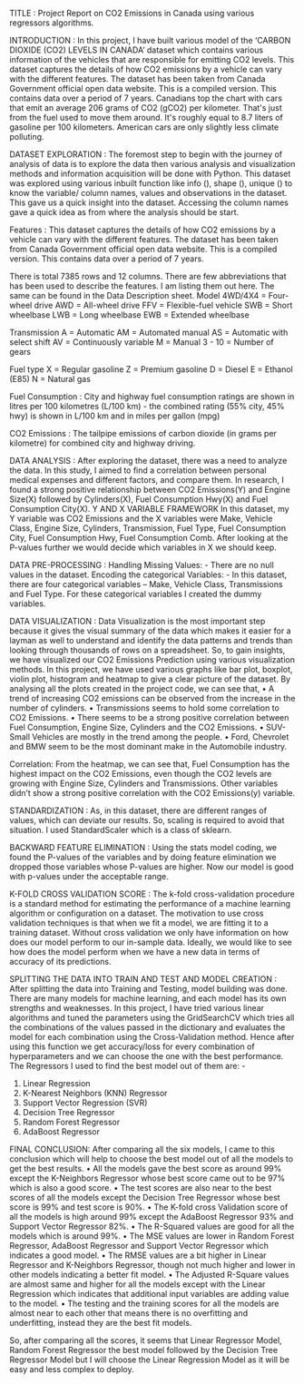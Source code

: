 TITLE : 
Project Report on CO2 Emissions in Canada using various regressors algorithms.

INTRODUCTION : 
In this project, I have built various model of the ‘CARBON DIOXIDE (CO2) LEVELS IN CANADA’ dataset which contains various information of the vehicles that are responsible for emitting CO2 levels. This dataset captures the details of how CO2 emissions by a vehicle can vary with the different features. The dataset has been taken from Canada Government official open data website. This is a compiled version. This contains data over a period of 7 years.
Canadians top the chart with cars that emit an average 206 grams of CO2 (gCO2) per kilometer. That's just from the fuel used to move them around. It's roughly equal to 8.7 liters of gasoline per 100 kilometers. American cars are only slightly less climate polluting.

DATASET EXPLORATION  : 
The foremost step to begin with the journey of analysis of data is to explore the data then various analysis and visualization methods and information acquisition will be done with Python. This dataset was explored using various inbuilt function like info (), shape (), unique () to know the variable/ column names, values and observations in the dataset. This gave us a quick insight into the dataset. Accessing the column names gave a quick idea as from where the analysis should be start.

Features : 
This dataset captures the details of how CO2 emissions by a vehicle can vary with the different features. The dataset has been taken from Canada Government official open data website. This is a compiled version. This contains data over a period of 7 years.

There is total 7385 rows and 12 columns. There are few abbreviations that has been used to describe the features. I am listing them out here. The same can be found in the Data Description sheet.
Model
4WD/4X4 = Four-wheel drive
AWD = All-wheel drive
FFV = Flexible-fuel vehicle
SWB = Short wheelbase
LWB = Long wheelbase
EWB = Extended wheelbase

Transmission
A = Automatic
AM = Automated manual
AS = Automatic with select shift
AV = Continuously variable
M = Manual
3 - 10 = Number of gears

Fuel type
X = Regular gasoline
Z = Premium gasoline
D = Diesel
E = Ethanol (E85)
N = Natural gas

Fuel Consumption : 
City and highway fuel consumption ratings are shown in litres per 100 kilometres (L/100 km) - the combined rating (55% city, 45% hwy) is shown in L/100 km and in miles per gallon (mpg)

CO2 Emissions : 
The tailpipe emissions of carbon dioxide (in grams per kilometre) for combined city and highway driving.

DATA ANALYSIS : 
After exploring the dataset, there was a need to analyze the data. In this study, I aimed to find a correlation between personal medical expenses and different factors, and compare them. In research, I found a strong positive relationship between CO2 Emissions(Y) and Engine Size(X) followed by Cylinders(X), Fuel Consumption Hwy(X) and Fuel Consumption City(X).
Y AND X VARIABLE FRAMEWORK
In this dataset, my Y variable was CO2 Emissions and the X variables were Make, Vehicle Class, Engine Size, Cylinders, Transmission, Fuel Type, Fuel Consumption City, Fuel Consumption Hwy, Fuel Consumption Comb. After looking at the P-values further we would decide which variables in X we should keep.

DATA PRE-PROCESSING : 
Handling Missing Values: - There are no null values in the dataset.	
Encoding the categorical Variables: - In this dataset, there are four categorical variables – Make, Vehicle Class, Transmissions and Fuel Type. For these categorical variables I created the dummy variables.

DATA VISUALIZATION : 
Data Visualization is the most important step because it gives the visual summary of the data which makes it easier for a layman as well to understand and identify the data patterns and trends than looking through thousands of rows on a spreadsheet. 
So, to gain insights, we have visualized our CO2 Emissions Prediction using various visualization methods. In this project, we have used various graphs like bar plot, boxplot, violin plot, histogram and heatmap to give a clear picture of the dataset.
By analysing all the plots created in the project code, we can see that,
•	A trend of increasing CO2 emissions can be observed from the increase in the number of cylinders.
•	Transmissions seems to hold some correlation to CO2 Emissions.
•	There seems to be a strong positive correlation between Fuel Consumption, Engine Size, Cylinders and the CO2 Emissions.
•	SUV-Small Vehicles are mostly in the trend among the people.
•	Ford, Chevrolet and BMW seem to be the most dominant make in the Automobile industry.

Correlation: From the heatmap, we can see that, Fuel Consumption has the highest impact on the CO2 Emissions, even though the CO2 levels are growing with Engine Size, Cylinders and Transmissions. Other variables didn’t show a strong positive correlation with the CO2 Emissions(y) variable.

STANDARDIZATION : 
As, in this dataset, there are different ranges of values, which can deviate our results. So, scaling is required to avoid that situation.  I used StandardScaler which is a class of sklearn.

BACKWARD FEATURE ELIMINATION : 
Using the stats model coding, we found the P-values of the variables and by doing feature elimination we dropped those variables whose P-values are higher. Now our model is good with p-values under the acceptable range.

K-FOLD CROSS VALIDATION SCORE : 
The k-fold cross-validation procedure is a standard method for estimating the performance of a machine learning algorithm or configuration on a dataset. 
The motivation to use cross validation techniques is that when we fit a model, we are fitting it to a training dataset. Without cross validation we only have information on how does our model perform to our in-sample data. Ideally, we would like to see how does the model perform when we have a new data in terms of accuracy of its predictions. 

SPLITTING THE DATA INTO TRAIN AND TEST AND MODEL CREATION : 
After splitting the data into Training and Testing, model building was done. There are many models for machine learning, and each model has its own strengths and weaknesses. In this project, I have tried various linear algorithms and tuned the parameters using the GridSearchCV which tries all the combinations of the values passed in the dictionary and evaluates the model for each combination using the Cross-Validation method. Hence after using this function we get accuracy/loss for every combination of hyperparameters and we can choose the one with the best performance.
The Regressors I used to find the best model out of them are: -
1)	Linear Regression
2)	K-Nearest Neighbors (KNN) Regressor
3)	Support Vector Regression (SVR)
4)	Decision Tree Regressor
5)	Random Forest Regressor
6)	AdaBoost Regressor


FINAL CONCLUSION: 
After comparing all the six models, I came to this conclusion which will help to choose the best model out of all the models to get the best results.
•	All the models gave the best score as around 99% except the K-Neighbors Regressor whose best score came out to be 97% which is also a good score.
•	The test scores are also near to the best scores of all the models except the Decision Tree Regressor whose best score is 99% and test score is 90%.
•	The K-fold cross Validation score of all the models is high around 99% except the AdaBoost Regressor 93% and Support Vector Regressor 82%.
•	The R-Squared values are good for all the models which is around 99%.
•	The MSE values are lower in Random Forest Regressor, AdaBoost Regressor and Support Vector Regressor which indicates a good model.
•	The RMSE values are a bit higher in Linear Regressor and K-Neighbors Regressor, though not much higher and lower in other models indicating a better fit model.
•	The Adjusted R-Square values are almost same and higher for all the models except with the Linear Regression which indicates that additional input variables are adding value to the model.
•	The testing and the training scores for all the models are almost near to each other that means there is no overfitting and underfitting, instead they are the best fit models.

So, after comparing all the scores, it seems that Linear Regressor Model, Random Forest Regressor the best model followed by the Decision Tree Regressor Model but I will choose the Linear Regression Model as it will be easy and less complex to deploy.
